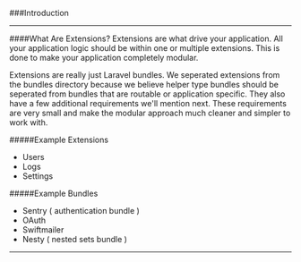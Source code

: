 ###Introduction

----------

####What Are Extensions?
Extensions are what drive your application.  All your application logic should be within one or multiple extensions. This is done to make your application completely modular.

Extensions are really just Laravel bundles. We seperated extensions from the bundles directory because we believe helper type bundles should be seperated from bundles that are routable or application specific. They also have a few additional requirements we'll mention next.  These requirements are very small and make the modular approach much cleaner and simpler to work with.

#####Example Extensions
- Users
- Logs
- Settings

#####Example Bundles
- Sentry ( authentication bundle )
- OAuth
- Swiftmailer
- Nesty ( nested sets bundle )

----------
